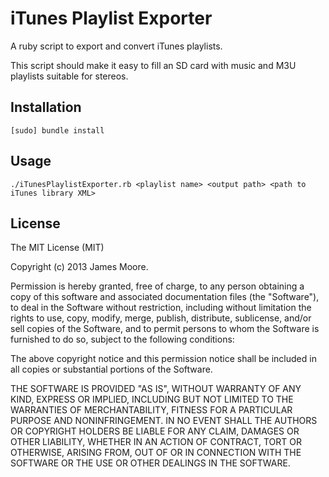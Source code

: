 iTunes Playlist Exporter
==============

A ruby script to export and convert iTunes playlists.

This script should make it easy to fill an SD card with music and M3U playlists suitable for stereos.

Installation
------------

	[sudo] bundle install

Usage
-----

	./iTunesPlaylistExporter.rb <playlist name> <output path> <path to iTunes library XML>

License
-------

The MIT License (MIT)

Copyright (c) 2013 James Moore.

Permission is hereby granted, free of charge, to any person obtaining a copy of
this software and associated documentation files (the "Software"), to deal in
the Software without restriction, including without limitation the rights to
use, copy, modify, merge, publish, distribute, sublicense, and/or sell copies of
the Software, and to permit persons to whom the Software is furnished to do so,
subject to the following conditions:

The above copyright notice and this permission notice shall be included in all
copies or substantial portions of the Software.

THE SOFTWARE IS PROVIDED "AS IS", WITHOUT WARRANTY OF ANY KIND, EXPRESS OR
IMPLIED, INCLUDING BUT NOT LIMITED TO THE WARRANTIES OF MERCHANTABILITY, FITNESS
FOR A PARTICULAR PURPOSE AND NONINFRINGEMENT. IN NO EVENT SHALL THE AUTHORS OR
COPYRIGHT HOLDERS BE LIABLE FOR ANY CLAIM, DAMAGES OR OTHER LIABILITY, WHETHER
IN AN ACTION OF CONTRACT, TORT OR OTHERWISE, ARISING FROM, OUT OF OR IN
CONNECTION WITH THE SOFTWARE OR THE USE OR OTHER DEALINGS IN THE SOFTWARE.